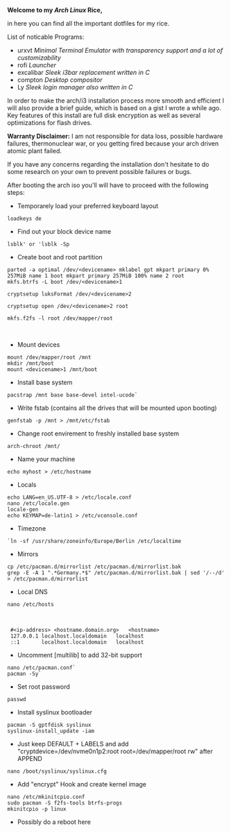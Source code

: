 **Welcome to my *Arch Linux* Rice,**

in here you can find all the important dotfiles for my rice.

List of noticable Programs:

- urxvt   *Minimal Terminal Emulator with transparency support and a lot of customizability*
- rofi    *Launcher*
- excalibar *Sleek i3bar replacement written in C*
- compton *Desktop compositor*
- Ly *Sleek login manager also written in C*

In order to make the arch/i3 installation process more smooth and efficient I will also provide a brief guide, which is based on a gist I wrote a while ago. Key features of this install are full disk encryption as well as several optimizations for flash drives.

**Warranty Disclaimer:**
I am not responsible for data loss, possible hardware failures, thermonuclear war,
or you getting fired because your arch driven atomic plant failed.

If you have any concerns regarding the installation don't hesitate to do some research
on your own to prevent possible failures or bugs.

After booting the arch iso you'll will have to proceed with the following steps:

- Temporarely load your preferred keyboard layout

`loadkeys de`

- Find out your block device name
```shell
lsblk' or 'lsblk -Sp
```

- Create boot and root partition

```shell
parted -a optimal /dev/<devicename> mklabel gpt mkpart primary 0% 257MiB name 1 boot mkpart primary 257MiB 100% name 2 root
mkfs.btrfs -L boot /dev/<devicename>1

cryptsetup luksFormat /dev/<devicename>2

cryptsetup open /dev/<devicename>2 root

mkfs.f2fs -l root /dev/mapper/root
```
  
- Mount devices

```shell
mount /dev/mapper/root /mnt
mkdir /mnt/boot
mount <devicename>1 /mnt/boot
```


- Install base system

```shell
pacstrap /mnt base base-devel intel-ucode`
```

- Write fstab (contains all the drives that will be mounted upon booting)

```shell
genfstab -p /mnt > /mnt/etc/fstab
```


- Change root envirement to freshly installed base system
```shell
arch-chroot /mnt/
```

- Name your machine

```shell
echo myhost > /etc/hostname
```

- Locals

```shell
echo LANG=en_US.UTF-8 > /etc/locale.conf
nano /etc/locale.gen
locale-gen
echo KEYMAP=de-latin1 > /etc/vconsole.conf
```


- Timezone

```shell
`ln -sf /usr/share/zoneinfo/Europe/Berlin /etc/localtime
```


- Mirrors

```shell
cp /etc/pacman.d/mirrorlist /etc/pacman.d/mirrorlist.bak
grep -E -A 1 ".*Germany.*$" /etc/pacman.d/mirrorlist.bak | sed '/--/d' > /etc/pacman.d/mirrorlist
```

- Local DNS

```shell
nano /etc/hosts
```
  
 ```
  #<ip-address>	<hostname.domain.org>	<hostname>
  127.0.0.1	localhost.localdomain	localhost
  ::1		localhost.localdomain	localhost
 ```
 
- Uncomment [multilib] to add 32-bit support

```shell
nano /etc/pacman.conf`
pacman -Sy`
```

- Set root password

```shell
passwd
```

- Install syslinux bootloader

```shell
pacman -S gptfdisk syslinux
syslinux-install_update -iam
```

- Just keep DEFAULT + LABELS and add "cryptdevice=/dev/nvme0n1p2:root root=/dev/mapper/root rw" after APPEND

```shell
nano /boot/syslinux/syslinux.cfg
```

- Add "encrypt" Hook and create kernel image

```shell
nano /etc/mkinitcpio.conf
sudo pacman -S f2fs-tools btrfs-progs
mkinitcpio -p linux
```

- Possibly do a reboot here


